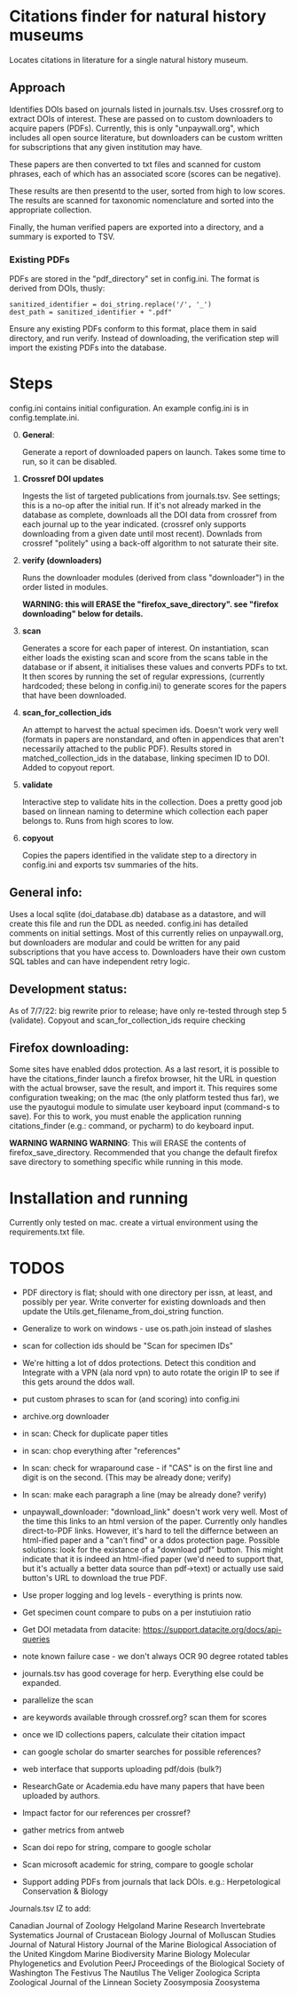 # Citations finder for natural history museums

Locates citations in literature for a single natural history museum.

## Approach

Identifies DOIs based on journals listed in journals.tsv. Uses crossref.org to extract DOIs of interest.
These are passed on to custom downloaders to acquire papers (PDFs). Currently, this is only "unpaywall.org",
which
includes all open source literature, but downloaders can be custom written for subscriptions that
any given institution may have.

These papers are then converted to txt files and scanned for custom phrases, each of which has
an associated score (scores can be negative).

These results are then presentd to the user, sorted from high to low scores. The results are
scanned for taxonomic nomenclature and sorted into the appropriate collection.

Finally, the human verified papers are exported into a directory, and a summary is exported to TSV.

### Existing PDFs

PDFs are stored in the "pdf_directory" set in config.ini. The format is derived from
DOIs, thusly:

    sanitized_identifier = doi_string.replace('/', '_')
    dest_path = sanitized_identifier + ".pdf"

Ensure any existing PDFs conform to this format, place them in said directory, and run
verify. Instead of downloading, the verification step will import the existing PDFs into the
database.

# Steps

config.ini contains initial configuration. An example config.ini is in config.template.ini.

0. **General**:

   Generate a report of downloaded papers on launch. Takes some time to run, so it
   can be disabled.


1. **Crossref DOI updates**

   Ingests the list of targeted publications from journals.tsv. See settings; this is a no-op
   after the initial run. If it's not already marked in the database as complete,
   downloads all the DOI data from crossref from each journal up to the year indicated. (crossref only
   supports downloading from a given date until most recent). Downlads from crossref "politely" using
   a back-off algorithm to not saturate their site.


1. **verify (downloaders)**

   Runs the downloader modules (derived from class "downloader") in the order listed in modules.

   **WARNING: this will ERASE the "firefox_save_directory". see "firefox downloading" below for details.**


3. **scan**

   Generates a score for each paper of interest. On instantiation, scan either loads the existing scan and
   score from the scans table in the database or if absent, it initialises these values and converts PDFs to
   txt.
   It then scores by running  the set of regular expressions, (currently hardcoded; these
   belong in config.ini) to generate scores for the papers that have been downloaded.


4. **scan_for_collection_ids**

   An attempt to harvest the actual specimen ids. Doesn't work very well (formats in papers are 
   nonstandard, and often in appendices that aren't necessarily attached to the public PDF). Results 
   stored in matched_collection_ids in the database, linking specimen ID to DOI. Added to copyout report.

5. **validate**

   Interactive step to validate hits in the collection. Does a pretty good job based on linnean naming
   to determine which collection each paper belongs to. Runs from high scores to low.

6. **copyout**

   Copies the papers identified in the validate step to a directory in config.ini and exports tsv summaries
   of the hits.

## General info:

Uses a local sqlite (doi_database.db) database as a datastore, and will create this file and run the DDL as
needed.
config.ini has detailed comments on initial settings. Most of this currently relies on unpaywall.org,
but downloaders are modular and could be written for any paid subscriptions that you have access to.
Downloaders have their own custom SQL tables and can have independent retry logic.

## Development status:

As of 7/7/22: big rewrite prior to release; have only re-tested through step 5 (validate). Copyout and 
scan_for_collection_ids require checking

## Firefox downloading:

Some sites have enabled ddos protection. As a last resort, it is possible to have the citations_finder
launch a firefox browser, hit the URL in question with the actual browser, save the result, and import it.
This requires some configuration tweaking; on the mac (the only platform tested thus far), we use the
pyautogui module to simulate user keyboard input (command-s to save). For this to work, you
must enable the application running citations_finder (e.g.: command, or pycharm) to do keyboard input.

**WARNING WARNING WARNING**:
This will ERASE the contents of firefox_save_directory. Recommended that you change the default firefox
save directory to something specific while running in this mode.

# Installation and running

Currently only tested on mac. create a virtual environment using the requirements.txt file.

# TODOS

* PDF directory is flat; should with one directory per issn, at least, and possibly per year. Write
  converter for existing downloads and then update the Utils.get_filename_from_doi_string function.

* Generalize to work on windows - use os.path.join instead of slashes

* scan for collection ids should be "Scan for specimen IDs"

* We're hitting a lot of ddos protections. Detect this condition and Integrate with a VPN (ala nord vpn)
  to auto rotate the origin IP to see if this gets around the ddos wall.

* put custom phrases to scan for (and scoring) into config.ini

* archive.org downloader

* in scan: Check for duplicate paper titles

* in scan: chop everything after "references"

* In scan: check for wraparound case - if "CAS" is on the first line and digit is on the second. (This
  may be already done; verify)

* In scan: make each paragraph a line (may be already done? verify)

* unpaywall_downloader:  "download_link" doesn't work very well. Most of the time this links to an
  html version of the paper. Currently only handles direct-to-PDF links. However, it's hard to tell the
  differnce between an html-ified paper and a "can't find" or a ddos protection page. Possible solutions:
  look for the existance of a "download pdf" button. This might indicate that it is indeed an html-ified
  paper (we'd need to support that, but it's actually a better data source than pdf->text) or actually
  use said button's URL to download the true PDF.


* Use proper logging and log levels - everything is prints now.

* Get specimen count compare to pubs on a per instutiuion ratio

* Get DOI metadata from datacite: https://support.datacite.org/docs/api-queries

* note known failure case - we don't always OCR 90 degree rotated tables

* journals.tsv has good coverage for herp. Everything else could be expanded.

* parallelize the scan

* are keywords available through crossref.org? scan them for scores

* once we ID collections papers, calculate their citation impact

* can google scholar do smarter searches for possible references?

* web interface that supports uploading pdf/dois (bulk?)

* ResearchGate or Academia.edu have many papers that have been uploaded by authors.

* Impact factor for our references per crossref?

* gather metrics from antweb

* Scan doi repo for string, compare to google scholar

* Scan microsoft academic for string, compare to google scholar

* Support adding PDFs from journals that lack DOIs. e.g.: Herpetological Conservation & Biology

Journals.tsv IZ to add:

Canadian Journal of Zoology
Helgoland Marine Research
Invertebrate Systematics
Journal of Crustacean Biology
Journal of Molluscan Studies
Journal of Natural History
Journal of the Marine Biological Association of the United Kingdom
Marine Biodiversity
Marine Biology
Molecular Phylogenetics and Evolution
PeerJ
Proceedings of the Biological Society of Washington
The Festivus
The Nautilus
The Veliger
Zoologica Scripta
Zoological Journal of the Linnean Society
Zoosymposia
Zoosystema
